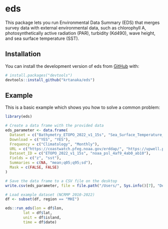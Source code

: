 
# eds

<!-- badges: start -->
<!-- badges: end -->

This package lets you run Environmental Data Summary (EDS) that merges survey data with external environmental data, such as chlorophyll A, photosynthetically active radiation (PAR), turbidity (Kd490), wave height, and sea surface temperature (SST). 

## Installation

You can install the development version of eds from [GitHub](https://github.com/) with:

``` r
# install.packages("devtools")
devtools::install_github("krtanaka/eds")
```

## Example

This is a basic example which shows you how to solve a common problem:

``` r
library(eds)

# Create a data frame with the provided data
eds_parameter <- data.frame(
  Dataset = c("Bathymetry_ETOPO_2022_v1_15s", "Sea_Surface_Temperature_OISST_Monthly"),
  Download = c("YES", "YES"),
  Frequency = c("Climatology", "Monthly"),
  URL = c("https://coastwatch.pfeg.noaa.gov/erddap/", "https://upwell.pfeg.noaa.gov/erddap/"),
  Dataset_ID = c("ETOPO_2022_v1_15s", "noaa_psl_4af9_4ab0_ab10"),
  Fields = c("z", "sst"),
  Summaries = c(NA, "mean;q05;q95;sd"),
  Mask = c(FALSE, FALSE)
)

# Save the data frame to a CSV file on the desktop
write.csv(eds_parameter, file = file.path("/Users/", Sys.info()[7], "Desktop", "eds_parameters.csv"), row.names = FALSE)

# Load example dataset (NCRMP 2010-2022)
df <- subset(df, region == "MHI")

eds::run_eds(lon = df$lon,
        lat = df$lat,
        unit = df$island,
        time = df$date)
```

